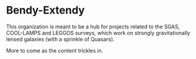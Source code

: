 # Bendy-Extendy

This organization is meant to be a hub for projects related to the SGAS, COOL-LAMPS and LEGGOS surveys, which work on strongly gravitationally lensed galaxies (with a sprinkle of Quasars).

More to come as the content trickles in.


<!--

**Here are some ideas to get you started:**

🙋‍♀️ A short introduction - what is your organization all about?
🌈 Contribution guidelines - how can the community get involved?
👩‍💻 Useful resources - where can the community find your docs? Is there anything else the community should know?
🍿 Fun facts - what does your team eat for breakfast?
🧙 Remember, you can do mighty things with the power of [Markdown](https://docs.github.com/github/writing-on-github/getting-started-with-writing-and-formatting-on-github/basic-writing-and-formatting-syntax)
-->
